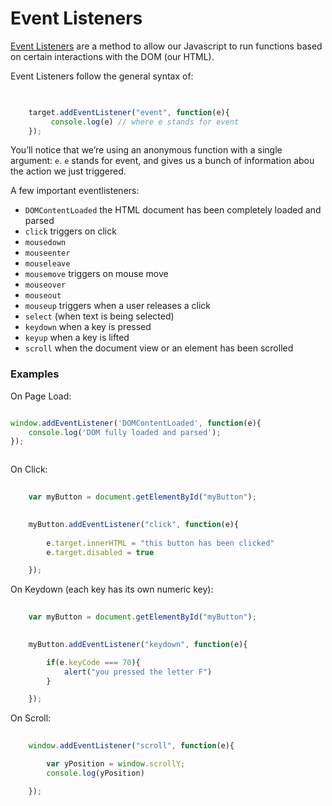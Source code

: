 # Event Listeners

[Event Listeners](https://developer.mozilla.org/en-US/docs/Web/API/EventTarget/addEventListener) are a method to allow our Javascript to run functions based on certain interactions with the DOM (our HTML).

Event Listeners follow the general syntax of: 
```javascript

	
	target.addEventListener("event", function(e){
		 console.log(e) // where e stands for event
	});


```
You&rsquo;ll notice that we&rsquo;re using an anonymous function with a single argument: `e`. `e` stands for event, and gives us a bunch of information abou the action we just triggered.

A few important eventlisteners:
- `DOMContentLoaded` the HTML document has been completely loaded and parsed
- `click` triggers on click
- `mousedown`
- `mouseenter`
- `mouseleave`
- `mousemove` triggers on mouse move
- `mouseover` 
- `mouseout`
- `mouseup` triggers when a user releases a click
- `select` (when text is being selected)
- `keydown` when a key is pressed
- `keyup` when a key is lifted
- `scroll` when the document view or an element has been scrolled


### Examples

On Page Load:

```javascript

window.addEventListener('DOMContentLoaded', function(e){
    console.log('DOM fully loaded and parsed');
});



```


On Click:

```javascript
	
	var myButton = document.getElementById("myButton");

	
	myButton.addEventListener("click", function(e){
		 
		e.target.innerHTML = "this button has been clicked"
		e.target.disabled = true

	});


```

On Keydown (each key has its own numeric key):

```javascript
	
	var myButton = document.getElementById("myButton");

	
	myButton.addEventListener("keydown", function(e){

		if(e.keyCode === 70){
			alert("you pressed the letter F")
		}

	});


```

On Scroll:

```javascript
	
	window.addEventListener("scroll", function(e){

		var yPosition = window.scrollY;
		console.log(yPosition)

	});

```


